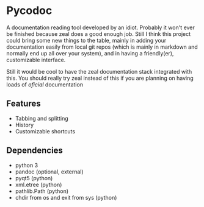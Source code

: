 # Pycodoc

A documentation reading tool developed by an idiot. Probably it won't ever be finished because zeal does a good enough job. Still I think this project could bring some new things to the table, mainly in adding your documentation easily from local git repos (which is mainly in markdown and normally end up all over your system), and in having a friendly(er), customizable interface.

Still it would be cool to have the zeal documentation stack integrated with this. You should really try zeal instead of this if you are planning on having loads of *oficial* documentation 

## Features


* Tabbing and splitting
* History
* Customizable shortcuts
<!-- * CSS on your HTML files-->
<!-- * Create different CSS easily-->
<!-- * Get HTML from other file formats (when pandoc is enabled) -->
<!-- * Easily add new docs-->

## Dependencies

* python 3
* pandoc (optional, external)
* pyqt5 (python)
* xml.etree (python)
* pathlib.Path (python)
* chdir from os and exit from sys (python)

